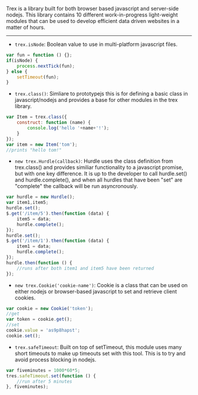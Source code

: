 Trex is a library built for both browser based javascript and server-side nodejs. This library contains 10 different work-in-progress light-weight modules that can be used to develop efficient data driven websites in a matter of hours.

***

* `trex.isNode`: Boolean value to use in multi-platform javascript files.  
```javascript
var fun = function () {};
if(isNode) {
    process.nextTick(fun);  
} else {
    setTimeout(fun);
}
```

* `trex.class()`: Simliare to prototypejs this is for defining a basic class in javascript/nodejs and provides a base for other modules in the trex library.
```javascript
var Item = trex.class({
    construct: function (name) {
        console.log('hello '+name+'!');
    }
});
var item = new Item('tom');
//prints "hello tom!"
```

* `new trex.Hurdle(callback)`: Hurdle uses the class definition from trex.class() and provides similiar functionality to a javascript promise, but with one key difference. It is up to the developer to call hurdle.set() and hurdle.complete(), and when all hurdles that have been "set" are "complete" the callback will be run asyncronously.
```javascript
var hurdle = new Hurdle();
var item1,item5;
hurdle.set();
$.get('/item/5').then(function (data) {
    item5 = data;
    hurdle.complete();
});
hurdle.set();
$.get('/item/1').then(function (data) {
    item1 = data;
    hurdle.complete();
});
hurdle.then(function () {
    //runs after both item1 and item5 have been returned
});
```

* `new trex.Cookie('cookie-name')`: Cookie is a class that can be used on either nodejs or browser-based javascript to set and retrieve client cookies.
```javascript
var cookie = new Cookie('token');
//get
var token = cookie.get();
//set
cookie.value = 'as9p8hapst';
cookie.set();
```

* `trex.safeTimeout`: Built on top of setTimeout, this module uses many short timeouts to make up timeouts set with this tool. This is to try and avoid process blocking in nodejs.
```javascript
var fiveminutes = 1000*60*5;
tres.safeTimeout.set(function () {
    //run after 5 minutes
}, fiveminutes);
```
